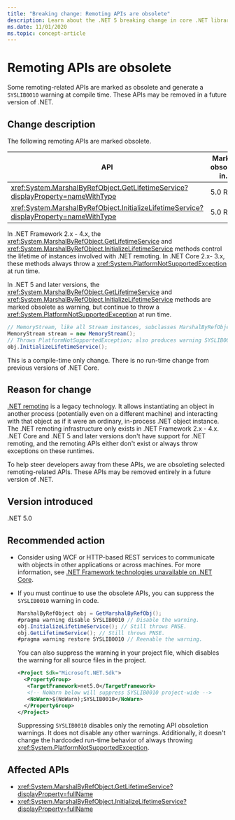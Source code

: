 ```yaml
---
title: "Breaking change: Remoting APIs are obsolete"
description: Learn about the .NET 5 breaking change in core .NET libraries where some remoting-related APIs are marked as obsolete and generate a warning with a custom diagnostic ID.
ms.date: 11/01/2020
ms.topic: concept-article
---
```

# Remoting APIs are obsolete

Some remoting-related APIs are marked as obsolete and generate a `SYSLIB0010` warning at compile time. These APIs may be removed in a future version of .NET.

## Change description

The following remoting APIs are marked obsolete.

| API | Marked obsolete in... |
| - | - |
| <xref:System.MarshalByRefObject.GetLifetimeService?displayProperty=nameWithType> | 5.0 RC1 |
| <xref:System.MarshalByRefObject.InitializeLifetimeService?displayProperty=nameWithType> | 5.0 RC1 |

In .NET Framework 2.x - 4.x, the <xref:System.MarshalByRefObject.GetLifetimeService> and <xref:System.MarshalByRefObject.InitializeLifetimeService> methods control the lifetime of instances involved with .NET remoting. In .NET Core 2.x- 3.x, these methods always throw a <xref:System.PlatformNotSupportedException> at run time.

In .NET 5 and later versions, the <xref:System.MarshalByRefObject.GetLifetimeService> and <xref:System.MarshalByRefObject.InitializeLifetimeService> methods are marked obsolete as warning, but continue to throw a <xref:System.PlatformNotSupportedException> at run time.

```csharp
// MemoryStream, like all Stream instances, subclasses MarshalByRefObject.
MemoryStream stream = new MemoryStream();
// Throws PlatformNotSupportedException; also produces warning SYSLIB0010.
obj.InitializeLifetimeService();
```

This is a compile-time only change. There is no run-time change from previous versions of .NET Core.

## Reason for change

[.NET remoting](/previous-versions/dotnet/netframework-1.1/kwdt6w2k(v=vs.71)) is a legacy technology. It allows instantiating an object in another process (potentially even on a different machine) and interacting with that object as if it were an ordinary, in-process .NET object instance. The .NET remoting infrastructure only exists in .NET Framework 2.x - 4.x. .NET Core and .NET 5 and later versions don't have support for .NET remoting, and the remoting APIs either don't exist or always throw exceptions on these runtimes.

To help steer developers away from these APIs, we are obsoleting selected remoting-related APIs. These APIs may be removed entirely in a future version of .NET.

## Version introduced

.NET 5.0

## Recommended action

- Consider using WCF or HTTP-based REST services to communicate with objects in other applications or across machines. For more information, see [.NET Framework technologies unavailable on .NET Core](../../../porting/net-framework-tech-unavailable.md).

- If you must continue to use the obsolete APIs, you can suppress the `SYSLIB0010` warning in code.

  ```csharp
  MarshalByRefObject obj = GetMarshalByRefObj();
  #pragma warning disable SYSLIB0010 // Disable the warning.
  obj.InitializeLifetimeService(); // Still throws PNSE.
  obj.GetLifetimeService(); // Still throws PNSE.
  #pragma warning restore SYSLIB0010 // Reenable the warning.
  ```

  You can also suppress the warning in your project file, which disables the warning for all source files in the project.

  ```xml
  <Project Sdk="Microsoft.NET.Sdk">
    <PropertyGroup>
     <TargetFramework>net5.0</TargetFramework>
     <!-- NoWarn below will suppress SYSLIB0010 project-wide -->
     <NoWarn>$(NoWarn);SYSLIB0010</NoWarn>
    </PropertyGroup>
  </Project>
  ```

  Suppressing `SYSLIB0010` disables only the remoting API obsoletion warnings. It does not disable any other warnings. Additionally, it doesn't change the hardcoded run-time behavior of always throwing <xref:System.PlatformNotSupportedException>.

## Affected APIs

- <xref:System.MarshalByRefObject.GetLifetimeService?displayProperty=fullName>
- <xref:System.MarshalByRefObject.InitializeLifetimeService?displayProperty=fullName>

<!--

#### Category

Core .NET libraries

### Affected APIs

- `M:System.MarshalByRefObject.GetLifetimeService`
- `M:System.MarshalByRefObject.InitializeLifetimeService`

-->
